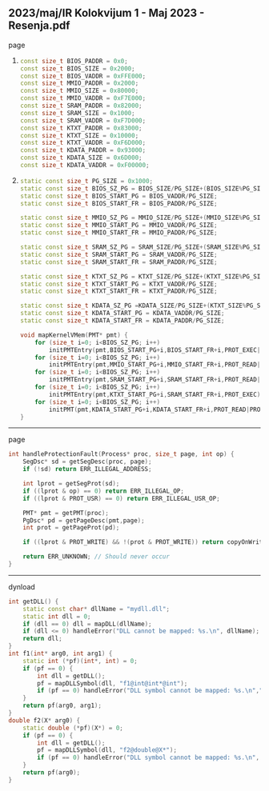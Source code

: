 2023/maj/IR Kolokvijum 1 - Maj 2023 - Resenja.pdf
--------------------------------------------------------------------------------
page
1. ```cpp
   const size_t BIOS_PADDR = 0x0;
   const size_t BIOS_SIZE = 0x2000;
   const size_t BIOS_VADDR = 0xFFE000;
   const size_t MMIO_PADDR = 0x2000;
   const size_t MMIO_SIZE = 0x80000;
   const size_t MMIO_VADDR = 0xF7E000;
   const size_t SRAM_PADDR = 0x82000;
   const size_t SRAM_SIZE = 0x1000;
   const size_t SRAM_VADDR = 0xF7D000;
   const size_t KTXT_PADDR = 0x83000;
   const size_t KTXT_SIZE = 0x10000;
   const size_t KTXT_VADDR = 0xF6D000;
   const size_t KDATA_PADDR = 0x93000;
   const size_t KDATA_SIZE = 0x6D000;
   const size_t KDATA_VADDR = 0xF00000;
   ```
2. ```cpp
   static const size_t PG_SIZE = 0x1000;
   static const size_t BIOS_SZ_PG = BIOS_SIZE/PG_SIZE+(BIOS_SIZE%PG_SIZE!=0);
   static const size_t BIOS_START_PG = BIOS_VADDR/PG_SIZE;
   static const size_t BIOS_START_FR = BIOS_PADDR/PG_SIZE;

   static const size_t MMIO_SZ_PG = MMIO_SIZE/PG_SIZE+(MMIO_SIZE%PG_SIZE!=0);
   static const size_t MMIO_START_PG = MMIO_VADDR/PG_SIZE;
   static const size_t MMIO_START_FR = MMIO_PADDR/PG_SIZE;

   static const size_t SRAM_SZ_PG = SRAM_SIZE/PG_SIZE+(SRAM_SIZE%PG_SIZE!=0);
   static const size_t SRAM_START_PG = SRAM_VADDR/PG_SIZE;
   static const size_t SRAM_START_FR = SRAM_PADDR/PG_SIZE;

   static const size_t KTXT_SZ_PG = KTXT_SIZE/PG_SIZE+(KTXT_SIZE%PG_SIZE!=0);
   static const size_t KTXT_START_PG = KTXT_VADDR/PG_SIZE;
   static const size_t KTXT_START_FR = KTXT_PADDR/PG_SIZE;

   static const size_t KDATA_SZ_PG =KDATA_SIZE/PG_SIZE+(KTXT_SIZE%PG_SIZE!=0);
   static const size_t KDATA_START_PG = KDATA_VADDR/PG_SIZE;
   static const size_t KDATA_START_FR = KDATA_PADDR/PG_SIZE;

   void mapKernelVMem(PMT* pmt) {
       for (size_t i=0; i<BIOS_SZ_PG; i++)
           initPMTEntry(pmt,BIOS_START_PG+i,BIOS_START_FR+i,PROT_EXEC|PROT_READ);
       for (size_t i=0; i<BIOS_SZ_PG; i++)
           initPMTEntry(pmt,MMIO_START_PG+i,MMIO_START_FR+i,PROT_READ|PROT_WRITE);
       for (size_t i=0; i<BIOS_SZ_PG; i++)
           initPMTEntry(pmt,SRAM_START_PG+i,SRAM_START_FR+i,PROT_READ|PROT_WRITE);
       for (size_t i=0; i<BIOS_SZ_PG; i++)
           initPMTEntry(pmt,KTXT_START_PG+i,SRAM_START_FR+i,PROT_EXEC);
       for (size_t i=0; i<BIOS_SZ_PG; i++)
           initPMT(pmt,KDATA_START_PG+i,KDATA_START_FR+i,PROT_READ|PROT_WRITE);
   }
   ```

--------------------------------------------------------------------------------
page
```cpp
int handleProtectionFault(Process* proc, size_t page, int op) {
    SegDsc* sd = getSegDesc(proc, page);
    if (!sd) return ERR_ILLEGAL_ADDRESS;

    int lprot = getSegProt(sd);
    if ((lprot & op) == 0) return ERR_ILLEGAL_OP;
    if ((lprot & PROT_USR) == 0) return ERR_ILLEGAL_USR_OP;

    PMT* pmt = getPMT(proc);
    PgDsc* pd = getPageDesc(pmt,page);
    int prot = getPageProt(pd);

    if ((lprot & PROT_WRITE) && !(prot & PROT_WRITE)) return copyOnWrite(pd);

    return ERR_UNKNOWN; // Should never occur
}
```

--------------------------------------------------------------------------------
dynload
```cpp
int getDLL() {
    static const char* dllName = "mydll.dll";
    static int dll = 0;
    if (dll == 0) dll = mapDLL(dllName);
    if (dll <= 0) handleError("DLL cannot be mapped: %s.\n", dllName);
    return dll;
}
int f1(int* arg0, int arg1) {
    static int (*pf)(int*, int) = 0;
    if (pf == 0) {
        int dll = getDLL();
        pf = mapDLLSymbol(dll, "f1@int@int*@int");
        if (pf == 0) handleError("DLL symbol cannot be mapped: %s.\n","int f1(int*,int)");
    }
    return pf(arg0, arg1);
}
double f2(X* arg0) {
    static double (*pf)(X*) = 0;
    if (pf == 0) {
        int dll = getDLL();
        pf = mapDLLSymbol(dll, "f2@double@X*");
        if (pf == 0) handleError("DLL symbol cannot be mapped: %s.\n", "double f2(X*)");
    }
    return pf(arg0);
}
```
